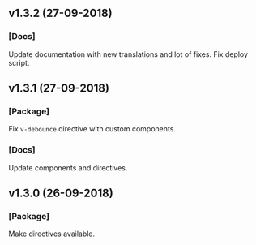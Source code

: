 ## v1.3.2 (27-09-2018)

### [Docs]

Update documentation with new translations and lot of fixes.
Fix deploy script.

## v1.3.1 (27-09-2018)

### [Package]

Fix `v-debounce` directive with custom components.

### [Docs]

Update components and directives.

## v1.3.0 (26-09-2018)

### [Package]

Make directives available.

